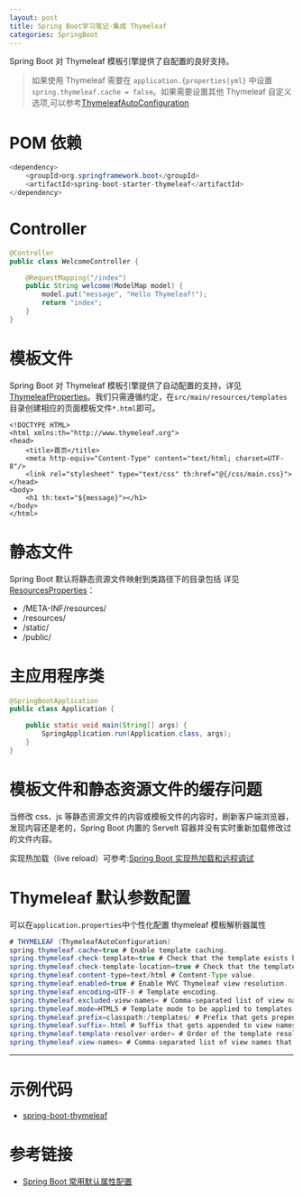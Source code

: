 ```yaml
---
layout: post
title: Spring Boot学习笔记-集成 Thymeleaf
categories: SpringBoot
---
```


Spring Boot 对 Thymeleaf 模板引擎提供了自配置的良好支持。

> 如果使用 Thymeleaf 需要在 `application.{properties|yml}` 中设置 `spring.thymeleaf.cache = false`。如果需要设置其他 Thymeleaf 自定义选项,可以参考[ThymeleafAutoConfiguration](https://github.com/spring-projects/spring-boot/blob/master/spring-boot-project/spring-boot-autoconfigure/src/main/java/org/springframework/boot/autoconfigure/thymeleaf/ThymeleafAutoConfiguration.java)

# POM 依赖

```java
<dependency>
    <groupId>org.springframework.boot</groupId>
    <artifactId>spring-boot-starter-thymeleaf</artifactId>
</dependency>
```

# Controller

```java
@Controller
public class WelcomeController {

    @RequestMapping("/index")
    public String welcome(ModelMap model) {
        model.put("message", "Hello Thymeleaf!");
        return "index";
    }
}
```

# 模板文件

Spring Boot 对 Thymeleaf 模板引擎提供了自动配置的支持，详见 [ThymeleafProperties](https://github.com/spring-projects/spring-boot/blob/master/spring-boot-project/spring-boot-autoconfigure/src/main/java/org/springframework/boot/autoconfigure/thymeleaf/ThymeleafProperties.java#L41)。我们只需遵循约定，在`src/main/resources/templates`目录创建相应的页面模板文件`*.html`即可。

```html5
<!DOCTYPE HTML>
<html xmlns:th="http://www.thymeleaf.org">
<head>
    <title>首页</title>
    <meta http-equiv="Content-Type" content="text/html; charset=UTF-8"/>
    <link rel="stylesheet" type="text/css" th:href="@{/css/main.css}">
</head>
<body>
    <h1 th:text="${message}"></h1>
</body>
</html>
```

# 静态文件

Spring Boot 默认将静态资源文件映射到类路径下的目录包括 详见 [ResourcesProperties](https://github.com/spring-projects/spring-boot/blob/master/spring-boot-project/spring-boot-autoconfigure/src/main/java/org/springframework/boot/autoconfigure/web/ResourceProperties.java#L41)：

- /META-INF/resources/
- /resources/
- /static/
- /public/

# 主应用程序类

```java
@SpringBootApplication
public class Application {

    public static void main(String[] args) {
        SpringApplication.run(Application.class, args);
    }
}
```

# 模板文件和静态资源文件的缓存问题

当修改 css、js 等静态资源文件的内容或模板文件的内容时，刷新客户端浏览器，发现内容还是老的，Spring Boot 内置的 Servelt 容器并没有实时重新加载修改过的文件内容。

实现热加载（live reload）可参考:[Spring Boot 实现热加载和远程调试](http://www.xiaokui.org/2017/05/03/springboot-live-reload/)

# Thymeleaf 默认参数配置

可以在`application.properties`中个性化配置 thymeleaf 模板解析器属性

```java
# THYMELEAF (ThymeleafAutoConfiguration)
spring.thymeleaf.cache=true # Enable template caching.
spring.thymeleaf.check-template=true # Check that the template exists before rendering it.
spring.thymeleaf.check-template-location=true # Check that the templates location exists.
spring.thymeleaf.content-type=text/html # Content-Type value.
spring.thymeleaf.enabled=true # Enable MVC Thymeleaf view resolution.
spring.thymeleaf.encoding=UTF-8 # Template encoding.
spring.thymeleaf.excluded-view-names= # Comma-separated list of view names that should be excluded from resolution.
spring.thymeleaf.mode=HTML5 # Template mode to be applied to templates. See also StandardTemplateModeHandlers.
spring.thymeleaf.prefix=classpath:/templates/ # Prefix that gets prepended to view names when building a URL.
spring.thymeleaf.suffix=.html # Suffix that gets appended to view names when building a URL.
spring.thymeleaf.template-resolver-order= # Order of the template resolver in the chain.
spring.thymeleaf.view-names= # Comma-separated list of view names that can be resolved.
```

--------------------------------------------------------------------------------

# 示例代码

- [spring-boot-thymeleaf](https://github.com/xiaokuicui/spring-boot-cloud-learning-examples/tree/master/spring-boot-thymeleaf)

# 参考链接

- [Spring Boot 常用默认属性配置](https://docs.spring.io/spring-boot/docs/current/reference/html/common-application-properties.html)
